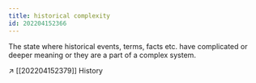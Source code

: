 ```yaml
---
title: historical complexity
id: 202204152366
---
```


The state where historical events, terms, facts etc. have complicated or deeper meaning or they are a part of a complex system.

↗ [[202204152379]] History
